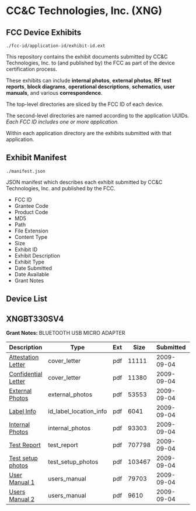 # CC&C Technologies,  Inc. (XNG)
## FCC Device Exhibits

```
./fcc-id/application-id/exhibit-id.ext
```

This repository contains the exhibit documents submitted by CC&C Technologies,  Inc. to (and published by) the FCC as part of the device certification process.

These exhibits can include **internal photos**, **external photos**, **RF test reports**, **block diagrams**, **operational descriptions**, **schematics**, **user manuals**, and various **correspondence**.

The top-level directories are sliced by the FCC ID of each device.

The second-level directories are named according to the application UUIDs. *Each FCC ID includes one or more application.*

Within each application directory are the exhibits submitted with that application. 

## Exhibit Manifest

```
./manifest.json
```

JSON manifest which describes each exhibit submitted by CC&C Technologies,  Inc. and published by the FCC.

- FCC ID
- Grantee Code
- Product Code
- MD5
- Path
- File Extension
- Content Type
- Size
- Exhibit ID
- Exhibit Description
- Exhibit Type
- Date Submitted
- Date Available
- Grant Notes

## Device List
## XNGBT330SV4
**Grant Notes:** BLUETOOTH USB MICRO ADAPTER

| Description | Type | Ext | Size | Submitted | Available |
| ----------- | ---- | --- | ---- | --------- | --------- |
| [Attestation Letter](XNGBT330SV4/3fe766e6363d0bf329496a96d795a888/1164655.pdf) | cover_letter | pdf | 11111 | 2009-09-04 | 2009-09-07 |
| [Confidential Letter](XNGBT330SV4/3fe766e6363d0bf329496a96d795a888/1164656.pdf) | cover_letter | pdf | 11380 | 2009-09-04 | 2009-09-07 |
| [External Photos](XNGBT330SV4/3fe766e6363d0bf329496a96d795a888/1164657.pdf) | external_photos | pdf | 53553 | 2009-09-04 | 2009-09-07 |
| [Label Info](XNGBT330SV4/3fe766e6363d0bf329496a96d795a888/1164658.pdf) | id_label_location_info | pdf | 6041 | 2009-09-04 | 2009-09-07 |
| [Internal Photos](XNGBT330SV4/3fe766e6363d0bf329496a96d795a888/1164659.pdf) | internal_photos | pdf | 93303 | 2009-09-04 | 2009-09-07 |
| [Test Report](XNGBT330SV4/3fe766e6363d0bf329496a96d795a888/1164660.pdf) | test_report | pdf | 707798 | 2009-09-04 | 2009-09-07 |
| [Test setup photos](XNGBT330SV4/3fe766e6363d0bf329496a96d795a888/1164661.pdf) | test_setup_photos | pdf | 103467 | 2009-09-04 | 2009-09-07 |
| [User Manual 1](XNGBT330SV4/3fe766e6363d0bf329496a96d795a888/1164662.pdf) | users_manual | pdf | 79703 | 2009-09-04 | 2009-09-07 |
| [Users Manual 2](XNGBT330SV4/3fe766e6363d0bf329496a96d795a888/1164663.pdf) | users_manual | pdf | 9610 | 2009-09-04 | 2009-09-07 |
